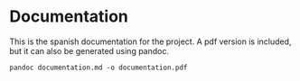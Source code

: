 # Documentation

This is the spanish documentation for the project. 
A pdf version is included, but it can also be generated using pandoc.

	pandoc documentation.md -o documentation.pdf
